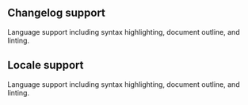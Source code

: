 ## Changelog support

Language support including syntax highlighting, document outline, and linting.

## Locale support

Language support including syntax highlighting, document outline, and linting.

